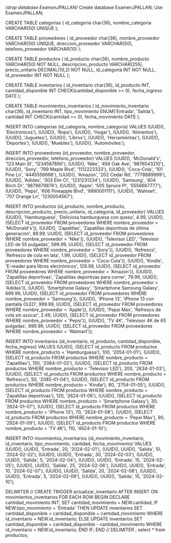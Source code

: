 /*drop database ExamenJPALLAN*/
Create database ExamenJPALLAN;
Use ExamenJPALLAN;

CREATE TABLE categorias (
    id_categoria char(36),
    nombre_categoria VARCHAR(50) UNIQUE
);

CREATE TABLE proveedores (
    id_proveedor char(36),
    nombre_proveedor VARCHAR(50) UNIQUE,
    direccion_proveedor VARCHAR(50),
    telefono_proveedor VARCHAR(10)
);

CREATE TABLE productos (
    id_producto char(36),
    nombre_producto VARCHAR(50) NOT NULL,
    descripcion_producto VARCHAR(255),
    precio_unitario DECIMAL(10,2) NOT NULL,
    id_categoria INT NOT NULL,
    id_proveedor INT NOT NULL
);


CREATE TABLE inventarios (
   id_inventario char(36),
   id_producto INT,
   cantidad_disponible INT CHECK(cantidad_disponible >= 0),
   fecha_ingreso DATE
   );

CREATE TABLE movimientos_inventarios (
   id_movimiento_inventario char(36),
   id_inventario INT,
   tipo_movimiento ENUM('Entrada', 'Salida'),
   cantidad INT CHECK(cantidad >= 0), 
   fecha_movimiento DATE
   );
 
INSERT INTO categorias (id_categoria, nombre_categoria) VALUES
(UUID(), 'Electrónicos'),
(UUID(), 'Ropa'),
(UUID(), 'Hogar'),
(UUID(), 'Alimentos'),
(UUID(), 'Juguetes'),
(UUID(), 'Libros'),
(UUID(), 'Herramientas'),
(UUID(), 'Deportes'),
(UUID(), 'Muebles'),
(UUID(), 'Automóviles');


INSERT INTO proveedores (id_proveedor, nombre_proveedor, direccion_proveedor, telefono_proveedor) VALUES
(UUID(), 'McDonald\'s', '123 Main St', '1234567890'),
(UUID(), 'Nike', '456 Oak Ave', '9876543210'),
(UUID(), 'Sony', '789 Maple Blvd', '1112223333'),
(UUID(), 'Coca-Cola', '101 Pine Ln', '4445556666'),
(UUID(), 'Amazon', '202 Cedar Rd', '7778889999'),
(UUID(), 'Adidas', '303 Elm Ct', '1231231234'),
(UUID(), 'Samsung', '404 Birch Dr', '9879879876'),
(UUID(), 'Apple', '505 Spruce Pl', '5556667777'),
(UUID(), 'Pepsi', '606 Pineapple Blvd', '9990001111'),
(UUID(), 'Walmart', '707 Orange Ln', '1230004567');


INSERT INTO productos (id_producto, nombre_producto, descripcion_producto, precio_unitario, id_categoria, id_proveedor) VALUES
(UUID(), 'Hamburguesa', 'Deliciosa hamburguesa con queso', 4.99, UUID(), (SELECT id_proveedor FROM proveedores WHERE nombre_proveedor = 'McDonald\'s')),
(UUID(), 'Zapatillas', 'Zapatillas deportivas de última generación', 89.99, UUID(), (SELECT id_proveedor FROM proveedores WHERE nombre_proveedor = 'Nike')),
(UUID(), 'Televisor LED', 'Televisor LED de 55 pulgadas', 599.99, UUID(), (SELECT id_proveedor FROM proveedores WHERE nombre_proveedor = 'Sony')),
(UUID(), 'Refresco', 'Refresco de cola en lata', 1.99, UUID(), (SELECT id_proveedor FROM proveedores WHERE nombre_proveedor = 'Coca-Cola')),
(UUID(), 'Kindle', 'E-reader para libros electrónicos', 129.99, UUID(), (SELECT id_proveedor FROM proveedores WHERE nombre_proveedor = 'Amazon')),
(UUID(), 'Zapatillas deportivas', 'Zapatillas deportivas para correr', 79.99, UUID(), (SELECT id_proveedor FROM proveedores WHERE nombre_proveedor = 'Adidas')),
(UUID(), 'Smartphone Galaxy', 'Smartphone Samsung Galaxy', 699.99, UUID(), (SELECT id_proveedor FROM proveedores WHERE nombre_proveedor = 'Samsung')),
(UUID(), 'iPhone 13', 'iPhone 13 con pantalla OLED', 999.99, UUID(), (SELECT id_proveedor FROM proveedores WHERE nombre_proveedor = 'Apple')),
(UUID(), 'Pepsi Max', 'Refresco de cola sin azúcar', 2.49, UUID(), (SELECT id_proveedor FROM proveedores WHERE nombre_proveedor = 'Pepsi')),
(UUID(), 'TV 4K', 'Televisor 4K de 65 pulgadas', 899.99, UUID(), (SELECT id_proveedor FROM proveedores WHERE nombre_proveedor = 'Walmart'));


INSERT INTO inventarios (id_inventario, id_producto, cantidad_disponible, fecha_ingreso) VALUES
(UUID(), (SELECT id_producto FROM productos WHERE nombre_producto = 'Hamburguesa'), 100, '2054-01-01'),
(UUID(), (SELECT id_producto FROM productos WHERE nombre_producto = 'Zapatillas'), 150, '2064-01-02'),
(UUID(), (SELECT id_producto FROM productos WHERE nombre_producto = 'Televisor LED'), 200, '2634-01-03'),
(UUID(), (SELECT id_producto FROM productos WHERE nombre_producto = 'Refresco'), 50, '2085-01-04'),
(UUID(), (SELECT id_producto FROM productos WHERE nombre_producto = 'Kindle'), 80, '2754-01-05'),
(UUID(), (SELECT id_producto FROM productos WHERE nombre_producto = 'Zapatillas deportivas'), 120, '2624-01-06'),
(UUID(), (SELECT id_producto FROM productos WHERE nombre_producto = 'Smartphone Galaxy'), 30, '2624-01-07'),
(UUID(), (SELECT id_producto FROM productos WHERE nombre_producto = 'iPhone 13'), 70, '2624-01-08'),
(UUID(), (SELECT id_producto FROM productos WHERE nombre_producto = 'Pepsi Max'), 90, '2924-01-09'),
(UUID(), (SELECT id_producto FROM productos WHERE nombre_producto = 'TV 4K'), 110, '4624-01-10');

INSERT INTO movimientos_inventarios (id_movimiento_inventario, id_inventario, tipo_movimiento, cantidad, fecha_movimiento) VALUES
(UUID(), UUID(), 'Entrada', 20, '2024-02-01'),
(UUID(), UUID(), 'Salida', 10, '2024-02-02'),
(UUID(), UUID(), 'Entrada', 30, '2024-02-03'),
(UUID(), UUID(), 'Salida', 5, '2024-02-04'),
(UUID(), UUID(), 'Entrada', 15, '2024-02-05'),
(UUID(), UUID(), 'Salida', 25, '2024-02-06'),
(UUID(), UUID(), 'Entrada', 10, '2024-02-07'),
(UUID(), UUID(), 'Salida', 20, '2024-02-08'),
(UUID(), UUID(), 'Entrada', 5, '2024-02-09'),
(UUID(), UUID(), 'Salida', 15, '2024-02-10');

DELIMITER //
CREATE TRIGGER actualizar_inventario
AFTER INSERT ON movimientos_inventarios
FOR EACH ROW
BEGIN
    DECLARE cantidad_movimiento INT;
    SET cantidad_movimiento = NEW.cantidad;
    IF NEW.tipo_movimiento = 'Entrada' THEN
        UPDATE inventarios
        SET cantidad_disponible = cantidad_disponible + cantidad_movimiento
        WHERE id_inventario = NEW.id_inventario;
    ELSE
        UPDATE inventarios
        SET cantidad_disponible = cantidad_disponible - cantidad_movimiento
        WHERE id_inventario = NEW.id_inventario;
    END IF;
END //
DELIMITER ;
select * from productos;
